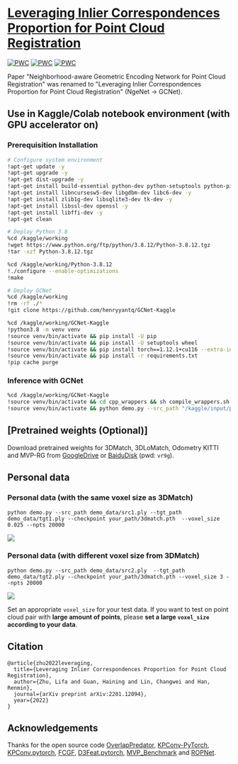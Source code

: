 # [Leveraging Inlier Correspondences Proportion for Point Cloud Registration](https://arxiv.org/pdf/2201.12094.pdf)

[![PWC](https://img.shields.io/endpoint.svg?url=https://paperswithcode.com/badge/neighborhood-aware-geometric-encoding-network/point-cloud-registration-on-3dmatch-at-least-2)](https://paperswithcode.com/sota/point-cloud-registration-on-3dmatch-at-least-2?p=neighborhood-aware-geometric-encoding-network)
[![PWC](https://img.shields.io/endpoint.svg?url=https://paperswithcode.com/badge/neighborhood-aware-geometric-encoding-network/point-cloud-registration-on-3dlomatch-10-30)](https://paperswithcode.com/sota/point-cloud-registration-on-3dlomatch-10-30?p=neighborhood-aware-geometric-encoding-network)
[![PWC](https://img.shields.io/endpoint.svg?url=https://paperswithcode.com/badge/neighborhood-aware-geometric-encoding-network/point-cloud-registration-on-3dmatch-at-least-1)](https://paperswithcode.com/sota/point-cloud-registration-on-3dmatch-at-least-1?p=neighborhood-aware-geometric-encoding-network)


Paper "Neighborhood-aware Geometric Encoding Network for Point Cloud Registration" was renamed to "Leveraging Inlier Correspondences Proportion for Point Cloud Registration" (NgeNet -> GCNet).

## Use in Kaggle/Colab notebook environment (with GPU accelerator on)

### Prerequisition Installation

```sh
# Configure system environment
!apt-get update -y
!apt-get upgrade -y
!apt-get dist-upgrade -y
!apt-get install build-essential python-dev python-setuptools python-pip python-smbus -y
!apt-get install libncursesw5-dev libgdbm-dev libc6-dev -y 
!apt-get install zlib1g-dev libsqlite3-dev tk-dev -y
!apt-get install libssl-dev openssl -y
!apt-get install libffi-dev -y
!apt-get clean

# Deploy Python 3.8
%cd /kaggle/working
!wget https://www.python.org/ftp/python/3.8.12/Python-3.8.12.tgz
!tar -xzf Python-3.8.12.tgz

%cd /kaggle/working/Python-3.8.12
!./configure --enable-optimizations
!make
```

```sh
# Deploy GCNet
%cd /kaggle/working
!rm -rf ./*
!git clone https://github.com/henryyantq/GCNet-Kaggle

%cd /kaggle/working/GCNet-Kaggle
!python3.8 -m venv venv
!source venv/bin/activate && pip install -U pip
!source venv/bin/activate && pip install -U setuptools wheel
!source venv/bin/activate && pip install torch==1.12.1+cu116 --extra-index-url https://download.pytorch.org/whl/cu116
!source venv/bin/activate && pip install -r requirements.txt
!pip cache purge
```

### Inference with GCNet

```sh
%cd /kaggle/working/GCNet-Kaggle
!source venv/bin/activate && cd cpp_wrappers && sh compile_wrappers.sh
!source venv/bin/activate && python demo.py --src_path "/kaggle/input/path_to_your_src_plyfile.ply" --tgt_path "/kaggle/input/path_to_your_target_plyfile.ply" --checkpoint "/kaggle/input/path_to_your_GCNet_3dmatch.pth" --voxel_size 0.025 --npts 20000 --no_vis
```

## [Pretrained weights (Optional)]

Download pretrained weights for 3DMatch, 3DLoMatch, Odometry KITTI and MVP-RG from [GoogleDrive](https://drive.google.com/drive/folders/1JDn6zQfLdZfAVVboXRrrrCVRo48pRjyW?usp=sharing) or [BaiduDisk](https://pan.baidu.com/s/18G_Deim1UlSkY8wWoOiwnw) (pwd: `vr9g`).

## Personal data

### Personal data (with the same voxel size as 3DMatch)

```
python demo.py --src_path demo_data/src1.ply --tgt_path demo_data/tgt1.ply --checkpoint your_path/3dmatch.pth  --voxel_size 0.025 --npts 20000
```
![](demo_data/my_data1.png)

### Personal data (with different voxel size from 3DMatch)

```
python demo.py --src_path demo_data/src2.ply  --tgt_path demo_data/tgt2.ply --checkpoint your_path/3dmatch.pth --voxel_size 3 --npts 20000
```
![](demo_data/my_data2.png)

Set an appropriate `voxel_size` for your test data. If you want to test on point cloud pair with **large amount of points**, please **set a large `voxel_size` according to your data**.

## Citation

```
@article{zhu2022leveraging,
  title={Leveraging Inlier Correspondences Proportion for Point Cloud Registration},
  author={Zhu, Lifa and Guan, Haining and Lin, Changwei and Han, Renmin},
  journal={arXiv preprint arXiv:2201.12094},
  year={2022}
}
```

## Acknowledgements

Thanks for the open source code [OverlapPredator](https://github.com/overlappredator/OverlapPredator), [KPConv-PyTorch](https://github.com/HuguesTHOMAS/KPConv-PyTorch), [KPConv.pytorch](https://github.com/XuyangBai/KPConv.pytorch), [FCGF](https://github.com/chrischoy/FCGF), [D3Feat.pytorch](https://github.com/XuyangBai/D3Feat.pytorch), [MVP_Benchmark](https://github.com/paul007pl/MVP_Benchmark) and [ROPNet](https://github.com/zhulf0804/ROPNet).
